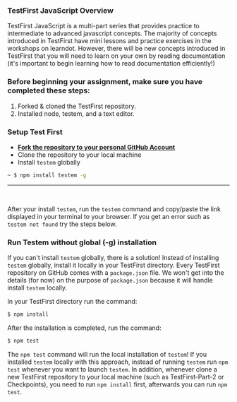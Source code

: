 ### TestFirst JavaScript Overview   

TestFirst JavaScript is a multi-part series that provides practice to intermediate to advanced javascript concepts. The majority of concepts introduced in TestFirst have mini lessons and practice exercises in the workshops on learndot. However, there will be new concepts introduced in TestFirst that you will need to learn on your own by reading documentation (it's important to begin learning how to read documentation efficiently!)

### Before beginning your assignment, make sure you have completed these steps: 

1. Forked & cloned the TestFirst repository.
2. Installed node, testem, and a text editor.


### Setup Test First

- **[Fork the repository to your personal GitHub Account](https://github.com/fullstackacademy/TestFirst-Part-1/)**
- Clone the repository to your local machine
- Install `testem` globally

```sh
~ $ npm install testem -g
```

<hr>
<br>

After your install `testem`, run the `testem` command and copy/paste the link displayed in your terminal to your browser. If you get an error such as `testem not found` try the steps below.

### Run Testem without global (-g) installation 

If you can't install `testem` globally, there is a solution! Instead of installing `testem` globally, install it locally in your TestFirst directory. Every TestFirst repository on GitHub comes with a `package.json` file. We won't get into the details (for now) on the purpose of `package.json` because it will handle install `testem` locally.

In your TestFirst directory run the command:

```sh
$ npm install
```

After the installation is completed, run the command:

```sh
$ npm test
```

The `npm test` command will run the local installation of `testem`! If you installed `testem` locally with this approach, instead of running `testem` run `npm test` whenever you want to launch `testem`. In addition, whenever clone a new TestFirst repository to your local machine (such as TestFirst-Part-2 or Checkpoints), you need to run `npm install` first, afterwards you can run `npm test`.
